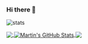 ### Hi there 👋

![stats](https://github-readme-stats.vercel.app/api/?username=OscarWright&theme=dark&show_icons=true)

<a href="https://github.com/OscarWright/OscarWright">
  <img align="center" src="https://github-readme-stats.vercel.app/api/top-langs/?username=OscarWright&hide=java,html,tex&title_color=ffffff&text_color=c9cacc&icon_color=2bbc8a&bg_color=1d1f21&langs_count=3" />
</a>
<a href="https://github.com/OscarWright/OscarWright">
  <img align="center" src="https://github-readme-stats.vercel.app/api?username=OscarWright&show_icons=true&line_height=27&count_private=true&title_color=ffffff&text_color=c9cacc&icon_color=2bbc8a&bg_color=1d1f21" alt="Martin's GitHub Stats" />
</a>

<a href="https://github.com/OscarWright/OscarWright">
  <img align="center" src="https://github-readme-stats.vercel.app/api/pin/?username=MartinHeinz&repo=python-project-blueprint&title_color=ffffff&text_color=c9cacc&icon_color=2bbc8a&bg_color=1d1f21" />
</a>

<!--
**OscarWright/OscarWright** is a ✨ _special_ ✨ repository because its `README.md` (this file) appears on your GitHub profile.

Here are some ideas to get you started:

- 🔭 I’m currently working on ...
- 🌱 I’m currently learning ...
- 👯 I’m looking to collaborate on ...
- 🤔 I’m looking for help with ...
- 💬 Ask me about ...
- 📫 How to reach me: ...
- 😄 Pronouns: ...
- ⚡ Fun fact: ...
-->
